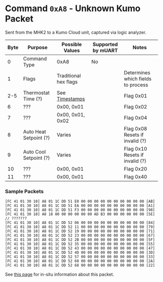 # Command `0xA8` - Unknown Kumo Packet

Sent from the MHK2 to a Kumo Cloud unit, captured via logic analyzer.

| Byte | Purpose                | Possible Values             | Supported by mUART | Notes                               |
|------|------------------------|-----------------------------|--------------------|-------------------------------------|
| 0    | Command Type           | 0xA8                        | No                 |                                     |
| 1    | Flags                  | Traditional hex flags       |                    | Determines which fields to process  |
| 2-5  | Thermostat Time (?)    | See [Timestamps][timestamp] |                    | Flag 0x01                           |
| 6    | ???                    | 0x00, 0x01                  |                    | Flag 0x02                           |
| 7    | ???                    | 0x00, 0x01, 0x02            |                    | Flag 0x04                           |
| 8    | Auto Heat Setpoint (?) | Varies                      |                    | Flag 0x08<br/>Resets if invalid (?) |
| 9    | Auto Cool Setpoint (?) | Varies                      |                    | Flag 0x10<br/>Resets if invalid (?) |
| 10   | ???                    | 0x00, 0x01                  |                    | Flag 0x20                           |
| 11   | ???                    | 0x00, 0x01                  |                    | Flag 0x40                           |

[timestamp]: /developer/data-types/timestamps

### Sample Packets

```
[FC 41 01 30 10] A8 01 1C DD 51 E0 00 00 00 00 00 00 00 00 00 00 [AB]
[FC 41 01 30 10] A8 01 1C DD 51 EA 00 00 00 00 00 00 00 00 00 00 [A1]
[FC 41 01 30 10] A8 01 1C DD 51 F3 00 00 00 00 00 00 00 00 00 00 [98]
[FC 41 01 30 10] A8 18 00 00 00 00 00 00 AD B3 00 00 00 00 00 00 [5E]  // ???????
[FC 41 01 30 10] A8 01 1C DD 52 06 00 00 00 00 00 00 00 00 00 00 [84]
[FC 41 01 30 10] A8 01 1C DD 52 11 00 00 00 00 00 00 00 00 00 00 [79]
[FC 41 01 30 10] A8 01 1C DD 52 19 00 00 00 00 00 00 00 00 00 00 [71]
[FC 41 01 30 10] A8 01 1C DD 52 23 00 00 00 00 00 00 00 00 00 00 [67]
[FC 41 01 30 10] A8 01 1C DD 52 2B 00 00 00 00 00 00 00 00 00 00 [5F]
[FC 41 01 30 10] A8 01 1C DD 52 35 00 00 00 00 00 00 00 00 00 00 [55]
[FC 41 01 30 10] A8 01 1C DD 52 43 00 00 00 00 00 00 00 00 00 00 [47]
[FC 41 01 30 10] A8 01 1C DD 52 4D 00 00 00 00 00 00 00 00 00 00 [3D]
[FC 41 01 30 10] A8 01 1C DD 52 57 00 00 00 00 00 00 00 00 00 00 [33]
[FC 41 01 30 10] A8 01 1C DD 52 60 00 00 00 00 00 00 00 00 00 00 [2A]
[FC 41 01 30 10] A8 01 1C DD 52 68 00 00 00 00 00 00 00 00 00 00 [22]
```

See [this page](https://github.com/Sammy1Am/mitsubishi-uart/wiki/Interesting-Packets#kumomhk2-heartbeat) for in-situ information about this packet.